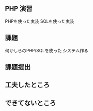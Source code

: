 ## PHP 演習
PHPを使った実装
SQLを使った実装

## 課題
何かしらのPHP/SQLを使った
システム作る

## 課題提出


## 工夫したところ


## できてないところ







